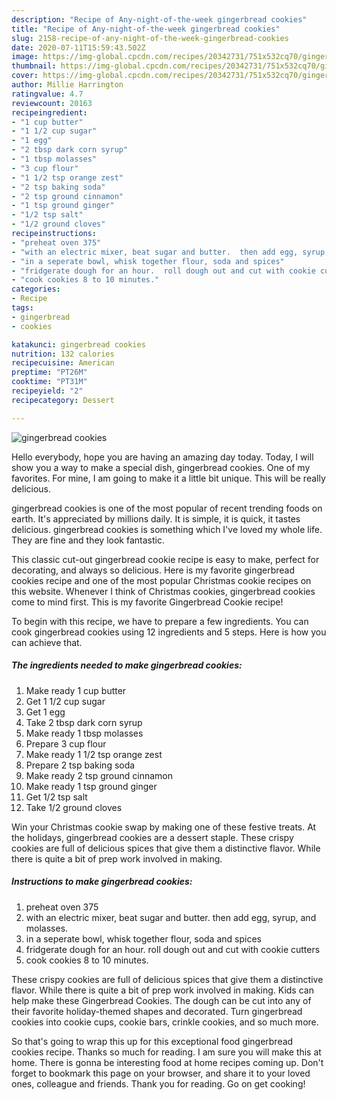 ```yaml
---
description: "Recipe of Any-night-of-the-week gingerbread cookies"
title: "Recipe of Any-night-of-the-week gingerbread cookies"
slug: 2158-recipe-of-any-night-of-the-week-gingerbread-cookies
date: 2020-07-11T15:59:43.502Z
image: https://img-global.cpcdn.com/recipes/20342731/751x532cq70/gingerbread-cookies-recipe-main-photo.jpg
thumbnail: https://img-global.cpcdn.com/recipes/20342731/751x532cq70/gingerbread-cookies-recipe-main-photo.jpg
cover: https://img-global.cpcdn.com/recipes/20342731/751x532cq70/gingerbread-cookies-recipe-main-photo.jpg
author: Millie Harrington
ratingvalue: 4.7
reviewcount: 20163
recipeingredient:
- "1 cup butter"
- "1 1/2 cup sugar"
- "1 egg"
- "2 tbsp dark corn syrup"
- "1 tbsp molasses"
- "3 cup flour"
- "1 1/2 tsp orange zest"
- "2 tsp baking soda"
- "2 tsp ground cinnamon"
- "1 tsp ground ginger"
- "1/2 tsp salt"
- "1/2 ground cloves"
recipeinstructions:
- "preheat oven 375"
- "with an electric mixer, beat sugar and butter.  then add egg, syrup, and molasses."
- "in a seperate bowl, whisk together flour, soda and spices"
- "fridgerate dough for an hour.  roll dough out and cut with cookie cutters"
- "cook cookies 8 to 10 minutes."
categories:
- Recipe
tags:
- gingerbread
- cookies

katakunci: gingerbread cookies 
nutrition: 132 calories
recipecuisine: American
preptime: "PT26M"
cooktime: "PT31M"
recipeyield: "2"
recipecategory: Dessert

---
```



![gingerbread cookies](https://img-global.cpcdn.com/recipes/20342731/751x532cq70/gingerbread-cookies-recipe-main-photo.jpg)

Hello everybody, hope you are having an amazing day today. Today, I will show you a way to make a special dish, gingerbread cookies. One of my favorites. For mine, I am going to make it a little bit unique. This will be really delicious.

gingerbread cookies is one of the most popular of recent trending foods on earth. It's appreciated by millions daily. It is simple, it is quick, it tastes delicious. gingerbread cookies is something which I've loved my whole life. They are fine and they look fantastic.

This classic cut-out gingerbread cookie recipe is easy to make, perfect for decorating, and always so delicious. Here is my favorite gingerbread cookies recipe and one of the most popular Christmas cookie recipes on this website. Whenever I think of Christmas cookies, gingerbread cookies come to mind first. This is my favorite Gingerbread Cookie recipe!


To begin with this recipe, we have to prepare a few ingredients. You can cook gingerbread cookies using 12 ingredients and 5 steps. Here is how you can achieve that.

<!--inarticleads1-->

##### The ingredients needed to make gingerbread cookies:

1. Make ready 1 cup butter
1. Get 1 1/2 cup sugar
1. Get 1 egg
1. Take 2 tbsp dark corn syrup
1. Make ready 1 tbsp molasses
1. Prepare 3 cup flour
1. Make ready 1 1/2 tsp orange zest
1. Prepare 2 tsp baking soda
1. Make ready 2 tsp ground cinnamon
1. Make ready 1 tsp ground ginger
1. Get 1/2 tsp salt
1. Take 1/2 ground cloves


Win your Christmas cookie swap by making one of these festive treats. At the holidays, gingerbread cookies are a dessert staple. These crispy cookies are full of delicious spices that give them a distinctive flavor. While there is quite a bit of prep work involved in making. 

<!--inarticleads2-->

##### Instructions to make gingerbread cookies:

1. preheat oven 375
1. with an electric mixer, beat sugar and butter.  then add egg, syrup, and molasses.
1. in a seperate bowl, whisk together flour, soda and spices
1. fridgerate dough for an hour.  roll dough out and cut with cookie cutters
1. cook cookies 8 to 10 minutes.


These crispy cookies are full of delicious spices that give them a distinctive flavor. While there is quite a bit of prep work involved in making. Kids can help make these Gingerbread Cookies. The dough can be cut into any of their favorite holiday-themed shapes and decorated. Turn gingerbread cookies into cookie cups, cookie bars, crinkle cookies, and so much more. 

So that's going to wrap this up for this exceptional food gingerbread cookies recipe. Thanks so much for reading. I am sure you will make this at home. There is gonna be interesting food at home recipes coming up. Don't forget to bookmark this page on your browser, and share it to your loved ones, colleague and friends. Thank you for reading. Go on get cooking!

